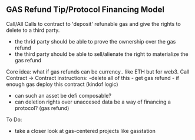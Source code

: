 ## GAS Refund Tip/Protocol Financing Model

 Call/All Calls to contract to 'deposit' refunable gas and give the rights to delete to a third party.

- the thrid party should be able to prove the ownership over the gas refund
- the third party should be able to sell/alienate the right to materialize the gas refund

Core idea: what if gas refunds can be currency.. like ETH but for web3.
Call Contract -> Contract instructions: -delete all of this - get gas refund - if enough gas deploy this contract (kindof logic) 
- can such an asset be defi composable?
- can deletion rights over unaccesed data be a way of financing a protocol? (gas refund)

To Do:
- take a closer look at gas-centered projects like gasstation
